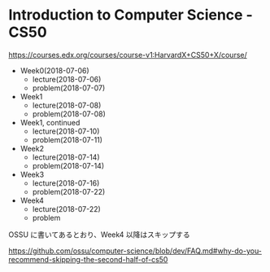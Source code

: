 # Introduction to Computer Science - CS50
https://courses.edx.org/courses/course-v1:HarvardX+CS50+X/course/

* Week0(2018-07-06)
  * lecture(2018-07-06)
  * problem(2018-07-07)
* Week1
  * lecture(2018-07-08)
  * problem(2018-07-08)
* Week1, continued
  * lecture(2018-07-10)
  * problem(2018-07-11)
* Week2
  * lecture(2018-07-14)
  * problem(2018-07-14)
* Week3
  * lecture(2018-07-16)
  * problem(2018-07-22)
* Week4
  * lecture(2018-07-22)
  * problem

OSSU に書いてあるとおり、Week4 以降はスキップする

https://github.com/ossu/computer-science/blob/dev/FAQ.md#why-do-you-recommend-skipping-the-second-half-of-cs50
